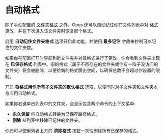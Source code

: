 # 自动格式

除了手动配置的 [文件夹格式](../folder_formats/README.zh.md) 之外，Opus 还可以自动记住你在文件列表中对 [格式](/Manual/basic_concepts/folder_options/README.zh.md) 更改，并在下次进入该文件夹时恢复那个格式。

启用 **自动记住文件夹格式** 选项开启此功能，并使用 **最多记住** 字段来控制可以记住的文件夹数。

如果你在配置打开时导航到新文件夹并对其格式进行了更改，你会看到文件夹出现在 **已保存格式** 列表中。旧的格式（属于不再存在的文件夹或你有一阵子没访问的文件夹）将会被删除，以便给新的格式腾出空间，以确保总数不会超过你设置的限制。

开启 **将格式用作所有子文件夹的默认格式** 选项，以便同时对子文件夹和文件夹本身应用自动格式。

如果你右键单击列表中的文件夹，会显示包含两个命令的上下文菜单:

- **永久保留** 将自动格式转换为已保存路径格式。
- **删除** 从列表中移除已记住的文件夹。

你还可以使用列表上方的 **清除格式** 按钮一次性删除所有已保存的格式。